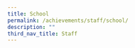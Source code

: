 ```yaml
---
title: School
permalink: /achievements/staff/school/
description: ""
third_nav_title: Staff
---
```

